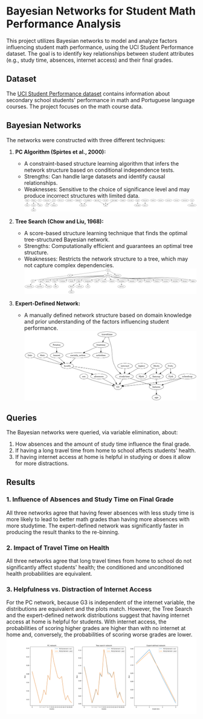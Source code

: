 # Bayesian Networks for Student Math Performance Analysis

This project utilizes Bayesian networks to model and analyze factors influencing student math performance, using the UCI Student Performance dataset. The goal is to identify key relationships between student attributes (e.g., study time, absences, internet access) and their final grades.

## Dataset

The [UCI Student Performance dataset](https://archive.ics.uci.edu/dataset/320/student+performance) contains information about secondary school students' performance in math and Portuguese language courses. The project focuses on the math course data.

## Bayesian Networks
The networks were constructed with three different techniques:

1.  **PC Algorithm (Spirtes et al., 2000):**
    * A constraint-based structure learning algorithm that infers the network structure based on conditional independence tests.
    * Strengths: Can handle large datasets and identify causal relationships.
    * Weaknesses: Sensitive to the choice of significance level and may produce incorrect structures with limited data.
    ![PC network](/img/pc-bn.png)

2.  **Tree Search (Chow and Liu, 1968):**
    * A score-based structure learning technique that finds the optimal tree-structured Bayesian network.
    * Strengths: Computationally efficient and guarantees an optimal tree structure.
    * Weaknesses: Restricts the network structure to a tree, which may not capture complex dependencies.
    ![Tree network](/img/tree-bn.png)

3.  **Expert-Defined Network:**
    * A manually defined network structure based on domain knowledge and prior understanding of the factors influencing student performance.
    ![Expert-defined network](/img/expert-bn.png)

## Queries
The Bayesian networks were queried, via variable elimination, about:
1. How absences and the amount of study time influence the final grade.
2. If having a long travel time from home to school affects students' health.
3. If having internet access at home is helpful in studying or does it allow for more distractions.

## Results

### 1. Influence of Absences and Study Time on Final Grade
All three networks agree that having fewer absences with less study time is more likely to lead to better math grades than having more absences with more studytime. The expert-defined network was significantly faster in producing the result thanks to the re-binning.

### 2. Impact of Travel Time on Health
All three networks agree that long travel times from home to school do not significantly affect students' health; the conditioned and unconditioned health probabilities are equivalent.

### 3. Helpfulness vs. Distraction of Internet Access
For the PC network, because G3 is independent of the internet variable, the distributions are equivalent and the plots match. However, the Tree Search and the expert-defined network distributions suggest that having internet access at home is helpful for students. With internet access, the probabilities of scoring higher grades are higher than with no internet at home and, conversely, the probabilities of scoring worse grades are lower.
![grades-internet](/img/grades-internet.png)